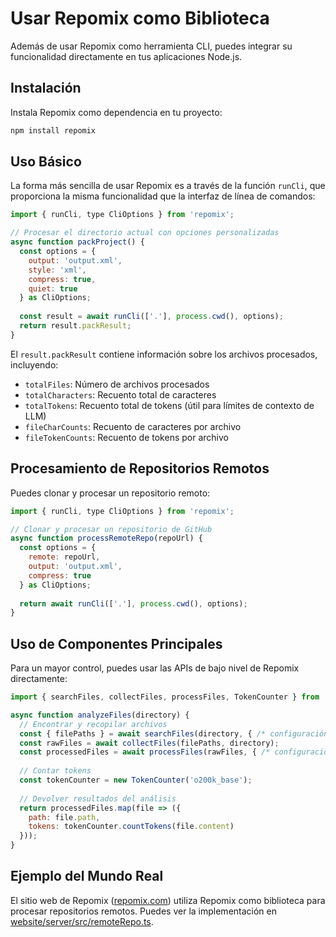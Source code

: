 # Usar Repomix como Biblioteca

Además de usar Repomix como herramienta CLI, puedes integrar su funcionalidad directamente en tus aplicaciones Node.js.

## Instalación

Instala Repomix como dependencia en tu proyecto:

```bash
npm install repomix
```

## Uso Básico

La forma más sencilla de usar Repomix es a través de la función `runCli`, que proporciona la misma funcionalidad que la interfaz de línea de comandos:

```javascript
import { runCli, type CliOptions } from 'repomix';

// Procesar el directorio actual con opciones personalizadas
async function packProject() {
  const options = {
    output: 'output.xml',
    style: 'xml',
    compress: true,
    quiet: true
  } as CliOptions;
  
  const result = await runCli(['.'], process.cwd(), options);
  return result.packResult;
}
```

El `result.packResult` contiene información sobre los archivos procesados, incluyendo:
- `totalFiles`: Número de archivos procesados
- `totalCharacters`: Recuento total de caracteres
- `totalTokens`: Recuento total de tokens (útil para límites de contexto de LLM)
- `fileCharCounts`: Recuento de caracteres por archivo
- `fileTokenCounts`: Recuento de tokens por archivo

## Procesamiento de Repositorios Remotos

Puedes clonar y procesar un repositorio remoto:

```javascript
import { runCli, type CliOptions } from 'repomix';

// Clonar y procesar un repositorio de GitHub
async function processRemoteRepo(repoUrl) {
  const options = {
    remote: repoUrl,
    output: 'output.xml',
    compress: true
  } as CliOptions;
  
  return await runCli(['.'], process.cwd(), options);
}
```

## Uso de Componentes Principales

Para un mayor control, puedes usar las APIs de bajo nivel de Repomix directamente:

```javascript
import { searchFiles, collectFiles, processFiles, TokenCounter } from 'repomix';

async function analyzeFiles(directory) {
  // Encontrar y recopilar archivos
  const { filePaths } = await searchFiles(directory, { /* configuración */ });
  const rawFiles = await collectFiles(filePaths, directory);
  const processedFiles = await processFiles(rawFiles, { /* configuración */ });
  
  // Contar tokens
  const tokenCounter = new TokenCounter('o200k_base');
  
  // Devolver resultados del análisis
  return processedFiles.map(file => ({
    path: file.path,
    tokens: tokenCounter.countTokens(file.content)
  }));
}
```

## Ejemplo del Mundo Real

El sitio web de Repomix ([repomix.com](https://repomix.com)) utiliza Repomix como biblioteca para procesar repositorios remotos. Puedes ver la implementación en [website/server/src/remoteRepo.ts](https://github.com/yamadashy/repomix/blob/main/website/server/src/remoteRepo.ts). 
